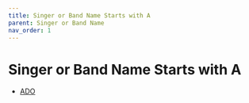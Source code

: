 ```yaml
---
title: Singer or Band Name Starts with A
parent: Singer or Band Name 
nav_order: 1
---
```


# Singer or Band Name Starts with A

- [ADO](ADO/index.md)